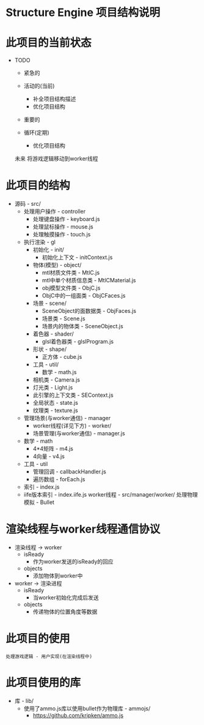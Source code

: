 # Structure Engine 项目结构说明

# 此项目的当前状态

- TODO
    - 紧急的

    - 活动的(当前)
        - 补全项目结构描述
        - 优化项目结构

    - 重要的

    - 循环(定期)
        - 优化项目结构

    未来
        将游戏逻辑移动到worker线程


# 此项目的结构

- 源码 - src/
    - 处理用户操作 - controller
        - 处理键盘操作 - keyboard.js
        - 处理鼠标操作 - mouse.js
        - 处理触摸操作 - touch.js
    - 执行渲染 - gl
        - 初始化 - init/
            - 初始化上下文 - initContext.js
        - 物体(模型) - object/
            - mtl材质文件类 - MtlC.js
            - mtl中单个材质信息类 - MtlCMaterial.js
            - obj模型文件类 - ObjC.js
            - ObjC中的一组面类 - ObjCFaces.js
        - 场景 - scene/
            - SceneObject的面数据类 - ObjFaces.js
            - 场景类 - Scene.js
            - 场景内的物体类 - SceneObject.js
        - 着色器 - shader/
            - glsl着色器类 - glslProgram.js
        - 形状 - shape/
            - 正方体 - cube.js
        - 工具 - util/
            - 数学 - math.js
        - 相机类 - Camera.js
        - 灯光类 - Light.js
        - 此引擎的上下文类 - SEContext.js
        - 全局状态 - state.js
        - 纹理类 - texture.js
    - 管理场景(与worker通信) - manager
        - worker线程(详见下方) - worker/
        - 场景管理(与worker通信) - manager.js
    - 数学 - math
        - 4*4矩阵 - m4.js
        - 4向量 - v4.js
    - 工具 - util
        - 管理回调 - callbackHandler.js
        - 遍历数组 - forEach.js
    - 索引 - index.js
    - iife版本索引 - index.iife.js
worker线程 - src/manager/worker/
    处理物理模拟 - Bullet


# 渲染线程与worker线程通信协议
- 渲染线程 -> worker
    - isReady
        - 作为worker发送的isReady的回应
    - objects
        - 添加物体到worker中
- worker -> 渲染进程
    - isReady
        - 当worker初始化完成后发送
    - objects
        - 传递物体的位置角度等数据


# 此项目的使用
    处理游戏逻辑 - 用户实现(在渲染线程中)


# 此项目使用的库
- 库 - lib/
    - 使用了ammo.js库以使用bullet作为物理库 - ammojs/
        - https://github.com/kripken/ammo.js
